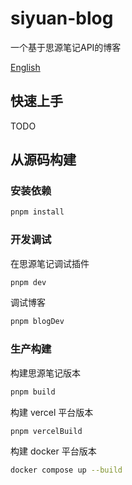 # siyuan-blog

一个基于思源笔记API的博客

[English](README.md)

## 快速上手

TODO

## 从源码构建

### 安装依赖

```bash
pnpm install
```

### 开发调试

在思源笔记调试插件

```bash
pnpm dev
```

调试博客

```bash
pnpm blogDev
```

### 生产构建

构建思源笔记版本

```bash
pnpm build
```

构建 vercel 平台版本

```bash
pnpm vercelBuild
```

构建 docker 平台版本

```bash
docker compose up --build
```